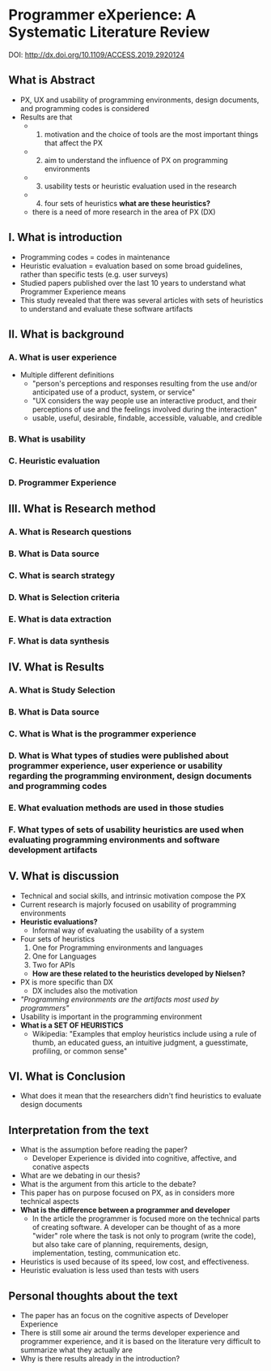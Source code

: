 # Programmer eXperience: A Systematic Literature Review

DOI: http://dx.doi.org/10.1109/ACCESS.2019.2920124

## What is Abstract

- PX, UX and usability of programming environments, design documents, and programming codes is considered
- Results are that
  - 1) motivation and the choice of tools are the most important things that affect the PX
  - 2) aim to understand the influence of PX on programming environments
  - 3) usability tests or heuristic evaluation used in the research
  - 4) four sets of heuristics **what are these heuristics?**
  - there is a need of more research in the area of PX (DX)
  
## I. What is introduction

- Programming codes = codes in maintenance
- Heuristic evaluation = evaluation based on some broad guidelines, rather than specific tests (e.g. user surveys)
- Studied papers published over the last 10 years to understand what Programmer Experience means
- This study revealed that there was several articles with sets of heuristics to understand and evaluate these software artifacts

## II. What is background

### A. What is user experience

- Multiple different definitions
  - "person's perceptions and responses resulting from the use and/or anticipated use of a product, system, or service"
  - "UX considers the way people use an interactive product, and their perceptions of use and the feelings involved during the interaction"
  - usable, useful, desirable, findable, accessible, valuable, and credible

### B. What is usability

### C. Heuristic evaluation

### D. Programmer Experience

## III. What is Research method

### A. What is Research questions

### B. What is Data source

### C. What is search strategy

### D. What is Selection criteria

### E. What is data extraction

### F. What is data synthesis

## IV. What is Results

### A. What is Study Selection

### B. What is Data source

### C. What is What is the programmer experience

### D. What is What types of studies were published about programmer experience, user experience or usability regarding the programming environment, design documents and programming codes

### E. What evaluation methods are used in those studies

### F. What types of sets of usability heuristics are used when evaluating programming environments and software development artifacts

## V. What is discussion 

- Technical and social skills, and intrinsic motivation compose the PX
- Current research is majorly focused on usability of programming environments
- **Heuristic evaluations?** 
  - Informal way of evaluating the usability of a system
- Four sets of heuristics
  1. One for Programming environments and languages
  2. One for Languages
  3. Two for APIs
  - **How are these related to the heuristics developed by Nielsen?**
- PX is more specific than DX
  - DX includes also the motivation 
- *"Programming environments are the artifacts most used by programmers"*
- Usability is important in the programming environment
- **What is a SET OF HEURISTICS**
  - Wikipedia: "Examples that employ heuristics include using a rule of thumb, an educated guess, an intuitive judgment, a guesstimate, profiling, or common sense"

## VI. What is Conclusion

- What does it mean that the researchers didn't find heuristics to evaluate design documents

## Interpretation from the text

- What is the assumption before reading the paper?
  - Developer Experience is divided into cognitive, affective, and conative aspects 
- What are we debating in our thesis?
- What is the argument from this article to the debate?
- This paper has on purpose focused on PX, as in considers more technical aspects
- **What is the difference between a programmer and developer**
  - In the article the programmer is focused more on the technical parts of creating software. A developer can be thought of as a more "wider" role where the task is not only to program (write the code), but also take care of planning, requirements, design, implementation, testing, communication etc.
- Heuristics is used because of its speed, low cost, and effectiveness.
- Heuristic evaluation is less used than tests with users 

## Personal thoughts about the text

- The paper has an focus on the cognitive aspects of Developer Experience
- There is still some air around the terms developer experience and programmer experience, and it is based on the literature very difficult to summarize what they actually are
- Why is there results already in the introduction?